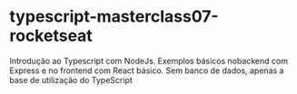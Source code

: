 # typescript-masterclass07-rocketseat
Introdução ao Typescript com NodeJs. Exemplos básicos nobackend com Express e no frontend com React básico. Sem banco de dados, apenas a base de utilização do TypeScript
